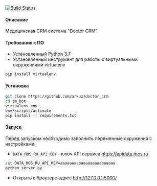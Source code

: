 [![Build Status](https://travis-ci.org/arkuz/doctor_crm.svg?branch=master)](https://travis-ci.org/arkuz/doctor_crm)
#### Описание
Медицинская CRM система "Doctor CRM"
 
 
#### Требования к ПО
- Установленный Python 3.7
- Установленный инструмент для работы с виртуальными окружениями virtualenv
```bash
pip install virtualenv
```

#### Установка
```bash
git clone https://github.com/arkuz/doctor_crm
cd tm_bot
virtualenv env
env/scripts/activate
pip install -r requirements.txt
```

#### Запуск

Перед запуском необходимо заполнить переменные окружения с настройками.

- `DATA_MOS_RU_API_KEY` - ключ API сервиса https://apidata.mos.ru
```bash
set DATA_MOS_RU_API_KEY=aaaaaaaaaaaaaaaaaaaaaaaa
python server.py
```
 - Открыть в браузере адрес http://127.0.0.1:5000/